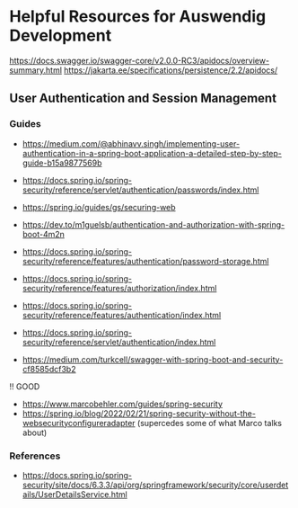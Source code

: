 
# Helpful Resources for Auswendig Development

https://docs.swagger.io/swagger-core/v2.0.0-RC3/apidocs/overview-summary.html
https://jakarta.ee/specifications/persistence/2.2/apidocs/

## User Authentication and Session Management

### Guides

- https://medium.com/@abhinavv.singh/implementing-user-authentication-in-a-spring-boot-application-a-detailed-step-by-step-guide-b15a9877569b
- https://docs.spring.io/spring-security/reference/servlet/authentication/passwords/index.html
- https://spring.io/guides/gs/securing-web
- https://dev.to/m1guelsb/authentication-and-authorization-with-spring-boot-4m2n
- https://docs.spring.io/spring-security/reference/features/authentication/password-storage.html
- https://docs.spring.io/spring-security/reference/features/authorization/index.html
- https://docs.spring.io/spring-security/reference/features/authentication/index.html
- https://docs.spring.io/spring-security/reference/servlet/authentication/index.html

- https://medium.com/turkcell/swagger-with-spring-boot-and-security-cf8585dcf3b2

!! GOOD
- https://www.marcobehler.com/guides/spring-security
- https://spring.io/blog/2022/02/21/spring-security-without-the-websecurityconfigureradapter (supercedes some of what Marco talks about)

### References

- https://docs.spring.io/spring-security/site/docs/6.3.3/api/org/springframework/security/core/userdetails/UserDetailsService.html
